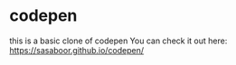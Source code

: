 # codepen
 this is a basic clone of codepen
 You can check it out here: https://sasaboor.github.io/codepen/
